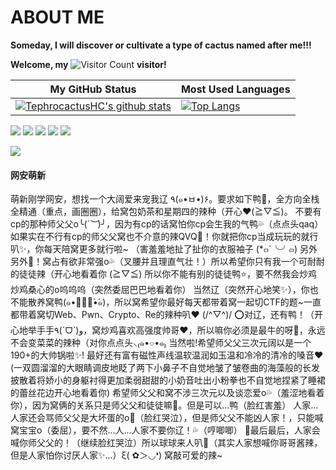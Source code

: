 # ABOUT ME
**Someday, I will discover or cultivate a type of cactus named after me!!!**

**Welcome, my** ![Visitor Count](https://profile-counter.glitch.me/TephrocactusMYC/count.svg) **visitor!**

| My GitHub Status                                                                                                                                                     | Most Used Languages                                                                                                                          |
|----------------------------------------------------------------------------------------------------------------------------------------------------------------------|----------------------------------------------------------------------------------------------------------------------------------------------|
| [![TephrocactusHC's github stats](https://github-readme-stats.vercel.app/api?username=TephrocactusMYC&theme=buefy&show_icons=true&layout=compact)](https://github.com/anuraghazra/github-readme-stats)|[![Top Langs](https://github-readme-stats.vercel.app/api/top-langs/?username=TephrocactusMYC)](https://github.com/anuraghazra/github-readme-stats)|

![](http://github-profile-summary-cards.vercel.app/api/cards/repos-per-language?username=TephrocactusMYC&theme=vue)
![](http://github-profile-summary-cards.vercel.app/api/cards/most-commit-language?username=TephrocactusMYC&theme=vue)
![](http://github-profile-summary-cards.vercel.app/api/cards/stats?username=TephrocactusMYC&theme=vue)
![](http://github-profile-summary-cards.vercel.app/api/cards/productive-time?username=TephrocactusMYC&theme=vue&utcOffset=8)
![](http://github-profile-summary-cards.vercel.app/api/cards/profile-details?username=TephrocactusMYC&theme=vue)

<!--   profile-green-animate -->
![](./profile-3d-contrib/profile-green-animate.svg)
#### 网安萌新
萌新刚学网安，想找一个大阔爱来宠我辽 ٩(๑•ㅂ•)۶。要求如下鸭🌸，全方向全栈全精通（重点，画圈圈），给窝包奶茶和星期四的辣种（开心❤️(≧▽≦)。 不要有cp的那种师父父o╰(*´︶*)╯，因为有cp的话窝怕你cp会生我的气鸭💦（点点头qaq） 如果实在不行有cp的师父父窝也不介意的辣QVQ🌸！你就把你cp当成玩玩的就行叭✨，你每天陪窝更多就行啦~ （害羞羞地扯了扯你的衣服袖子 (*๓´╰╯๓) 另外另外🎉！窝占有欲非常强o💦（叉腰并且理直气壮！）所以希望你只有我一个可耐耐的徒徒辣（开心地看着你 (≧▽≦) 所以你不能有别的徒徒鸭⭐，要不然我会炒鸡炒鸡桑心的o呜呜呜（突然委屈巴巴地看着你） 当然辽（突然开心地笑✨），你也不能散养窝鸭(๑•ູ॒॒̀•́๑)，所以窝希望你最好每天都带着窝一起切CTF的题~一直都带着窝切Web、Pwn、Crypto、Re的辣种叭❤️ (/^▽^)/ ⭕对辽，还有鸭！（开心地举手手٩(ˊᗜˋ)و，窝炒鸡喜欢高强度帅哥❤️，所以嘛你必须是最牛的呀🌈，永远不会变菜菜的辣种（对你点点头⸜₍๑•⌔•๑₎ 
当然啦!希望师父父三次元阔以是一个190+的大帅锅啦✨! 最好还有富有磁性声线温软温润如玉温和冷冷的清冷的嗓音❤️ (一双圆溜溜的大眼睛调皮地眨了两下小鼻子不自觉地皱了皱卷曲的海藻般的长发披散着将娇小的身躯衬得更加柔弱甜甜的小奶音吐出小粉拳也不自觉地捏紧了睡裙的蕾丝花边开心地看着你) 
希望师父父和窝不涉三次元以及谈恋爱o💦（羞涩地看着你），因为窝俩的关系只是师父父和徒徒嘛💖。但是可以...鸭（脸红害羞）
人家...人家还会骂师父父是大坏蛋的o🌈（脸红哭泣），但是师父父不能凶人家！，只能喊窝宝宝o（委屈），要不然...人...人家不要你辽！💦（哼唧唧）
🌈最后最后，人家会喊你师父父的！（继续脸红哭泣）所以球球来人叭🎉（其实人家想喊你哥哥酱辣，但是人家怕你讨厌人家✨...）ξ( ✿＞◡❛)
窝敲可爱的辣~
